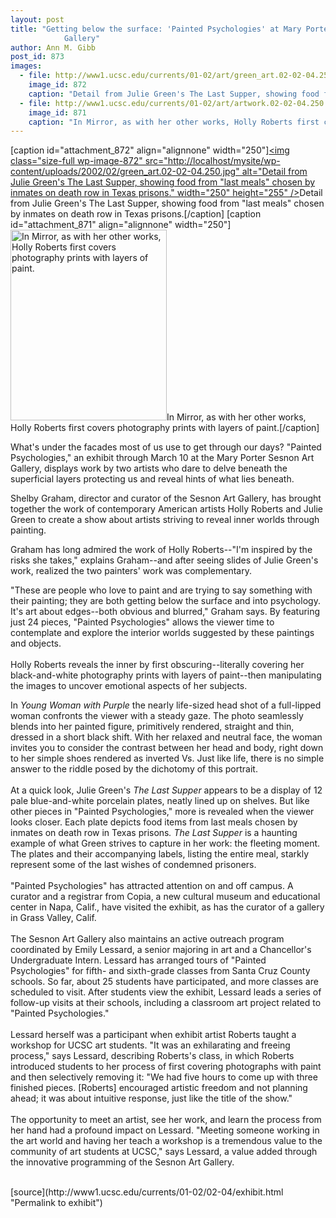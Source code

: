 ```yaml
---
layout: post
title: "Getting below the surface: 'Painted Psychologies' at Mary Porter Sesnon Art
			Gallery"
author: Ann M. Gibb
post_id: 873
images:
  - file: http://www1.ucsc.edu/currents/01-02/art/green_art.02-02-04.250.jpg
    image_id: 872
    caption: "Detail from Julie Green's The Last Supper, showing food from 'last meals' chosen by inmates on death row in Texas prisons."
  - file: http://www1.ucsc.edu/currents/01-02/art/artwork.02-02-04.250.jpg
    image_id: 871
    caption: "In Mirror, as with her other works, Holly Roberts first covers photography prints with layers of paint."
---
```


[caption id="attachment_872" align="alignnone" width="250"]<a href="http://localhost/mysite/wp-content/uploads/2002/02/green_art.02-02-04.250.jpg"><img class="size-full wp-image-872" src="http://localhost/mysite/wp-content/uploads/2002/02/green_art.02-02-04.250.jpg" alt="Detail from Julie Green's The Last Supper, showing food from "last meals" chosen by inmates on death row in Texas prisons." width="250" height="255" /></a>Detail from Julie Green's The Last Supper, showing food from "last meals" chosen by inmates on death row in Texas prisons.[/caption]
[caption id="attachment_871" align="alignnone" width="250"]<a href="http://localhost/mysite/wp-content/uploads/2002/02/artwork.02-02-04.250.jpg"><img class="size-full wp-image-871" src="http://localhost/mysite/wp-content/uploads/2002/02/artwork.02-02-04.250.jpg" alt="In Mirror, as with her other works, Holly Roberts first covers photography prints with layers of paint." width="250" height="305" /></a>In Mirror, as with her other works, Holly Roberts first covers photography prints with layers of paint.[/caption]
<p>
  What's under the facades most of us use to get through our days? "Painted Psychologies," an exhibit through March 10 at the Mary Porter Sesnon Art Gallery, displays work by two artists who dare to delve beneath the superficial layers protecting us and reveal hints of what lies beneath.
</p>Shelby Graham, director and curator of the Sesnon Art Gallery, has brought together the work of contemporary American artists Holly Roberts and Julie Green to create a show about artists striving to reveal inner worlds through painting.
<p>
  Graham has long admired the work of Holly Roberts--"I'm inspired by the risks she takes," explains Graham--and after seeing slides of Julie Green's work, realized the two painters' work was complementary.
</p>
<p>
  "These are people who love to paint and are trying to say something with their painting; they are both getting below the surface and into psychology. It's art about edges--both obvious and blurred," Graham says. By featuring just 24 pieces, "Painted Psychologies" allows the viewer time to contemplate and explore the interior worlds suggested by these paintings and objects.<br>
  <br>
  Holly Roberts reveals the inner by first obscuring--literally covering her black-and-white photography prints with layers of paint--then manipulating the images to uncover emotional aspects of her subjects.
</p>
<p>
  In <i>Young Woman with Purple</i> the nearly life-sized head shot of a full-lipped woman confronts the viewer with a steady gaze. The photo seamlessly blends into her painted figure, primitively rendered, straight and thin, dressed in a short black shift. With her relaxed and neutral face, the woman invites you to consider the contrast between her head and body, right down to her simple shoes rendered as inverted Vs. Just like life, there is no simple answer to the riddle posed by the dichotomy of this portrait.<br>
  <br>
  At a quick look, Julie Green's <i>The Last Supper</i> appears to be a display of 12 pale blue-and-white porcelain plates, neatly lined up on shelves. But like other pieces in "Painted Psychologies," more is revealed when the viewer looks closer. Each plate depicts food items from last meals chosen by inmates on death row in Texas prisons<i>. The Last Supper</i> is a haunting example of what Green strives to capture in her work: the fleeting moment. The plates and their accompanying labels, listing the entire meal, starkly represent some of the last wishes of condemned prisoners.<br>
  <br>
  "Painted Psychologies" has attracted attention on and off campus. A curator and a registrar from Copia, a new cultural museum and educational center in Napa, Calif., have visited the exhibit, as has the curator of a gallery in Grass Valley, Calif.<br>
  <br>
  The Sesnon Art Gallery also maintains an active outreach program coordinated by Emily Lessard, a senior majoring in art and a Chancellor's Undergraduate Intern. Lessard has arranged tours of "Painted Psychologies" for fifth- and sixth-grade classes from Santa Cruz County schools. So far, about 25 students have participated, and more classes are scheduled to visit. After students view the exhibit, Lessard leads a series of follow-up visits at their schools, including a classroom art project related to "Painted Psychologies."<br>
  <br>
  Lessard herself was a participant when exhibit artist Roberts taught a workshop for UCSC art students. "It was an exhilarating and freeing process," says Lessard, describing Roberts's class, in which Roberts introduced students to her process of first covering photographs with paint and then selectively removing it: "We had five hours to come up with three finished pieces. [Roberts] encouraged artistic freedom and not planning ahead; it was about intuitive response, just like the title of the show."<br>
  <br>
  The opportunity to meet an artist, see her work, and learn the process from her hand had a profound impact on Lessard. "Meeting someone working in the art world and having her teach a workshop is a tremendous value to the community of art students at UCSC," says Lessard, a value added through the innovative programming of the Sesnon Art Gallery.<br>
  <br>

</p>
<p>

</p>
[source](http://www1.ucsc.edu/currents/01-02/02-04/exhibit.html "Permalink to exhibit")
